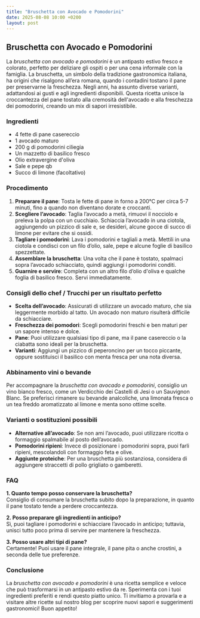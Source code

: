 ```yaml
---
title: "Bruschetta con Avocado e Pomodorini"
date: 2025-08-08 10:00 +0200
layout: post
---
```


## Bruschetta con Avocado e Pomodorini

La *bruschetta con avocado e pomodorini* è un antipasto estivo fresco e colorato, perfetto per deliziare gli ospiti o per una cena informale con la famiglia. La bruschetta, un simbolo della tradizione gastronomica italiana, ha origini che risalgono all’era romana, quando i contadini tostano il pane per preservarne la freschezza. Negli anni, ha assunto diverse varianti, adattandosi ai gusti e agli ingredienti disponibili. Questa ricetta unisce la croccantezza del pane tostato alla cremosità dell'avocado e alla freschezza dei pomodorini, creando un mix di sapori irresistibile.

### Ingredienti

- 4 fette di pane casereccio
- 1 avocado maturo
- 200 g di pomodorini ciliegia
- Un mazzetto di basilico fresco
- Olio extravergine d'oliva
- Sale e pepe qb
- Succo di limone (facoltativo)

### Procedimento

1. **Preparare il pane**: Tosta le fette di pane in forno a 200°C per circa 5-7 minuti, fino a quando non diventano dorate e croccanti.
2. **Scegliere l’avocado**: Taglia l’avocado a metà, rimuovi il nocciolo e preleva la polpa con un cucchiaio. Schiaccia l’avocado in una ciotola, aggiungendo un pizzico di sale e, se desideri, alcune gocce di succo di limone per evitare che si ossidi.
3. **Tagliare i pomodorini**: Lava i pomodorini e tagliali a metà. Mettili in una ciotola e condisci con un filo d’olio, sale, pepe e alcune foglie di basilico spezzettate.
4. **Assemblare la bruschetta**: Una volta che il pane è tostato, spalmaci sopra l’avocado schiacciato, quindi aggiungi i pomodorini conditi.
5. **Guarnire e servire**: Completa con un altro filo d’olio d'oliva e qualche foglia di basilico fresco. Servi immediatamente.

### Consigli dello chef / Trucchi per un risultato perfetto

- **Scelta dell’avocado**: Assicurati di utilizzare un avocado maturo, che sia leggermente morbido al tatto. Un avocado non maturo risulterà difficile da schiacciare.
- **Freschezza dei pomodori**: Scegli pomodorini freschi e ben maturi per un sapore intenso e dolce. 
- **Pane**: Puoi utilizzare qualsiasi tipo di pane, ma il pane casereccio o la ciabatta sono ideali per la bruschetta.
- **Varianti**: Aggiungi un pizzico di peperoncino per un tocco piccante, oppure sostituisci il basilico con menta fresca per una nota diversa.

### Abbinamento vini o bevande

Per accompagnare la *bruschetta con avocado e pomodorini*, consiglio un vino bianco fresco, come un Verdicchio dei Castelli di Jesi o un Sauvignon Blanc. Se preferisci rimanere su bevande analcoliche, una limonata fresca o un tea freddo aromatizzato al limone e menta sono ottime scelte.

### Varianti o sostituzioni possibili

- **Alternative all’avocado**: Se non ami l’avocado, puoi utilizzare ricotta o formaggio spalmabile al posto dell’avocado. 
- **Pomodorini ripieni**: Invece di posizionare i pomodorini sopra, puoi farli ripieni, mescolandoli con formaggio feta e olive.
- **Aggiunte proteiche**: Per una bruschetta più sostanziosa, considera di aggiungere straccetti di pollo grigliato o gamberetti.

### FAQ

**1. Quanto tempo posso conservare la bruschetta?**  
Consiglio di consumare la bruschetta subito dopo la preparazione, in quanto il pane tostato tende a perdere croccantezza.

**2. Posso preparare gli ingredienti in anticipo?**  
Sì, puoi tagliare i pomodorini e schiacciare l’avocado in anticipo; tuttavia, unisci tutto poco prima di servire per mantenere la freschezza.

**3. Posso usare altri tipi di pane?**  
Certamente! Puoi usare il pane integrale, il pane pita o anche crostini, a seconda delle tue preferenze.

### Conclusione

La *bruschetta con avocado e pomodorini* è una ricetta semplice e veloce che può trasformarsi in un antipasto estivo da re. Sperimenta con i tuoi ingredienti preferiti e rendi questo piatto unico. Ti invitiamo a provarla e a visitare altre ricette sul nostro blog per scoprire nuovi sapori e suggerimenti gastronomici! Buon appetito!